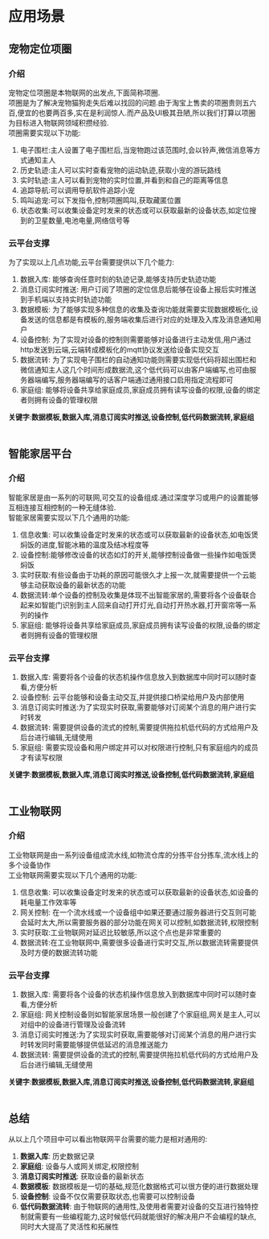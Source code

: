 # 应用场景
## 宠物定位项圈
### 介绍
宠物定位项圈是本物联网的出发点,下面简称项圈.<br />项圈是为了解决宠物猫狗走失后难以找回的问题.由于淘宝上售卖的项圈贵则五六百,便宜的也要两百多,实在是利润惊人.而产品及UI极其丑陋,所以我们打算以项圈为目标进入物联网领域积攒经验.<br />项圈需要实现以下功能:

1. 电子围栏:主人设置了电子围栏后,当宠物跑过该范围时,会以铃声,微信消息等方式通知主人
1. 历史轨迹:主人可以实时查看宠物的运动轨迹,获取小宠的游玩路线
1. 实时轨迹:主人可以看到宠物的实时位置,并看到和自己的距离等信息
1. 追踪导航:可以调用导航软件追踪小宠
1. 鸣叫追宠:可以下发指令,控制项圈鸣叫,获取藏匿位置
1. 状态收集:可以收集设备定时发来的状态或可以获取最新的设备状态,如定位搜到的卫星数量,电池电量,网络信号等
### 云平台支撑
为了实现以上几点功能,云平台需要提供以下几个能力:

1. 数据入库: 能够查询任意时刻的轨迹记录,能够支持历史轨迹功能
1. 消息订阅实时推送: 用户订阅了项圈的定位信息后能够在设备上报后实时推送到手机端以支持实时轨迹功能
1. 数据模板: 为了能够实现多种信息的收集及查询功能就需要实现数据模板化,设备发送的信息都是有模板的,服务端收集后进行对应的处理及入库及消息通知用户
1. 设备控制: 为了实现对设备的控制则需要能够对设备进行主动发信,用户通过http发送到云端,云端转成模板化的mqtt协议发送给设备实现交互
1. 数据流转: 为了实现电子围栏的自动通知功能则需要实现低代码将超出围栏和微信通知主人这几个时间形成数据流,这个低代码可以由客户端编写,也可由服务器端编写,服务器端编写的话客户端通过通用接口启用指定流程即可
1. 家庭组: 能够将设备共享给家庭成员,家庭成员拥有读写设备的权限,设备的绑定者则拥有设备的管理权限

**关键字**:**数据模板,数据入库,消息订阅实时推送,设备控制,低代码数据流转,家庭组**<br />**​**<br />
## 智能家居平台
### 介绍
智能家居是由一系列的可联网,可交互的设备组成.通过深度学习或用户的设置能够互相连接互相控制的一种无缝体验.<br />智能家居需要实现以下几个通用的功能:

1. 信息收集: 可以收集设备定时发来的状态或可以获取最新的设备状态,如电饭煲焖饭的进度,智能冰箱的温度及结冰程度等
1. 设备控制:能够修改设备的状态如灯的开关,能够控制设备做一些操作如电饭煲焖饭
1. 实时获取:有些设备由于功耗的原因可能很久才上报一次,就需要提供一个云能够主动获取设备的最新状态的功能
1. 数据流转:单个设备的控制及收集是体现不出智能家居的,需要将各个设备联合起来如智能门识别到主人回来自动打开灯光,自动打开热水器,打开窗帘等一系列的操作
1. 家庭组: 能够将设备共享给家庭成员,家庭成员拥有读写设备的权限,设备的绑定者则拥有设备的管理权限



### 云平台支撑

1. 数据入库: 需要将各个设备的状态机操作信息放入到数据库中同时可以随时查看,方便分析
1. 设备控制: 云平台能够和设备主动交互,并提供接口桥梁给用户及内部使用
1. 消息订阅实时推送:为了实现实时获取,需要能够对订阅某个消息的用户进行实时转发
1. 数据流转: 需要提供设备的流式的控制,需要提供拖拉机低代码的方式给用户及后台进行编辑,无缝使用
1. 家庭组: 需要实现设备和用户绑定并可以对权限进行控制,只有家庭组内的成员才有读写权限

**关键字**:**数据模板,数据入库,消息订阅实时推送,设备控制,低代码数据流转,家庭组**<br />**​**<br />
## 工业物联网
### 介绍
工业物联网是由一系列设备组成流水线,如物流仓库的分拣平台分拣车,流水线上的多个设备协作<br />工业物联网需要实现以下几个通用的功能:

1. 信息收集: 可以收集设备定时发来的状态或可以获取最新的设备状态,如设备的耗电量工作效率等
1. 网关控制: 在一个流水线或一个设备组中如果还要通过服务器进行交互则可能会延时太大,所以需要服务器的部分功能在网关可以控制,如数据流转,权限控制
1. 实时获取:工业物联网对延迟比较敏感,所以这个点也是非常重要的
1. 数据流转:在工业物联网中,需要很多设备进行实时交互,所以数据流转需要提供及时方便的数据流转功能



### 云平台支撑

1. 数据入库:  需要将各个设备的状态机操作信息放入到数据库中同时可以随时查看,方便分析
1. 家庭组:  网关控制设备则如智能家居场景一般创建了个家庭组,网关是主人,可以对组中的设备进行管理及设备流转
1. 消息订阅实时推送:为了实现实时获取,需要能够对订阅某个消息的用户进行实时转发同时需要能够提供低延迟的消息推送能力
1. 数据流转: 需要提供设备的流式的控制,需要提供拖拉机低代码的方式给用户及后台进行编辑,无缝使用

**关键字**:**数据模板,数据入库,消息订阅实时推送,设备控制,低代码数据流转,家庭组**<br />**​**


## 总结
从以上几个项目中可以看出物联网平台需要的能力是相对通用的:

1. **数据入库**: 历史数据记录
1. **家庭组**: 设备与人或网关绑定,权限控制
1. **消息订阅实时推送**: 获取设备的最新状态
1. **数据模板**: 数据模板是一切的基础,规范化数据格式可以很方便的进行数据处理
1. **设备控制**: 设备不仅仅需要获取状态,也需要可以控制设备
1. **低代码数据流转**: 由于物联网的通用性,及使用者需要对设备的交互进行独特控制就需要有一些编程能力,这时候低代码就能很好的解决用户不会编程的缺点,同时大大提高了灵活性和拓展性
